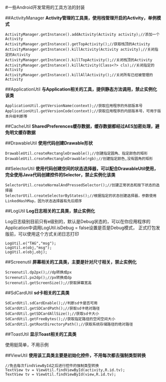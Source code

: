 #一些Android开发常用的工具方法的封装

##ActivityManager
**Activity管理的工具类，使用栈管理开启的Activity，单例模式**

    ActivityManager.getInstance().addActivity(Activity activity);//添加一个Activity
    ActivityManager.getInstance().getTopActivity();//获取栈顶的Activity
    ActivityManager.getInstance().killActivity(Activity activity);//关闭指定的Activity
    ActivityManager.getInstance().killTopActivity();//关闭栈顶的Activity
    ActivityManager.getInstance().killActivity(Class<?> cls);//关闭指定的Activity
    ActivityManager.getInstance().killAllActivity();//关闭所有已经被管理的Activity
    
##ApplicationUtil
**与Application相关的工具，提供静态方法调用，禁止实例化该类**

    ApplicationUtil.getVersionName(context);//获取应用程序的外部版本号
    ApplicationUtil.getVersionCode(context);//获取应用程序的内部版本号，可用于版本升级判断等
    
##CacheUtil
**SharedPreferences缓存数据，缓存数据都经过AES加密处理，避免明文缓存数据**

##DrawableUtil
**使用代码创建Drawable形状**

    DrawableUtil.createRectangleDrawable();//创建指定圆角、指定颜色的矩形
    DrawableUtil.createRectangleDrawable(rgb);//创建指定颜色,没有圆角的矩形
    
##SelectorUtil
**使用代码创建空间的状态选择器，可以配合DrawableUtil使用，完全使用Java代码创建控件的Selector，禁止实例化该类**

    SelectorUtil.createNormalAndPressedSelector();//创建正常状态和按下状态的选择器
    SelectorUtil.createSelectorByStates();//根据指定的状态创建选择器，参数使用LinkedHashMap，因为状态选择器有先后顺序
    
##LogUtil
**Log日志相关的工具类，禁止实例化**

Log日志级别目前只有e级别的，默认是Debug状态的，可以在你应用程序的Application中调用LogUtil.isDebug = false设置是否是Debug模式，
正式打包发版前，可以使用这个方式关闭日志打印

    LogUtil.e("TAG","msg");
    LogUtil.e(obj,"msg");
    LogUtil.e(obj,obj);
    
##Screenutil
**屏幕相关的工具类，主要是针对尺寸相关，禁止实例化**
    
    Screenutil.dp2px();//dp转换成px
    Screenutil.px2dp();//px转换成dp
    Screenutil.getScreenSize();//获取屏幕宽高
    
##SdCardUtil
**sd卡相关的工具类**

    SdCardUtil.sdCardEnable();//判断sd卡是否可用
    SdCardUtil.getSDCardPath();//获取sd卡绝对路径
    SdCardUtil.getSDCardAllSize();//获取sd卡大小
    SdCardUtil.getFreeBytes();//获取指定路径的空闲空间大小
    SdCardUtil.getRootDirectoryPath();//获取系统存储路径的绝对路径

##ToastUtil
**显示Toast相关的工具类**

使用挺简单，不用示例

##ViewUtil
**使用该工具类主要是初始化控件，不用每次都去强制类型转换**

    //免去每次findViewById之后进行控件的强制类型转换
    TextView tv = ViewUtil.findViewById(activity,R.id.tv);
    TextView tv = ViewUtil.findViewById(view,R.id.tv);
